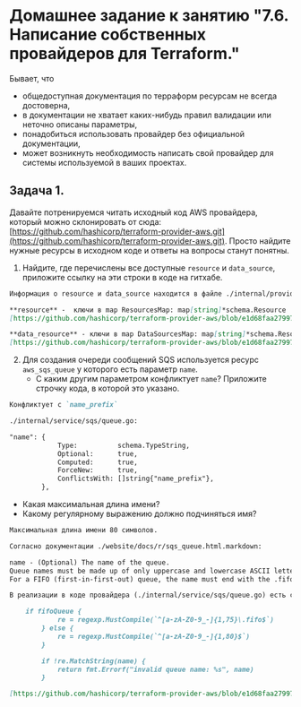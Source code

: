 # Домашнее задание к занятию "7.6. Написание собственных провайдеров для Terraform."

Бывает, что 
* общедоступная документация по терраформ ресурсам не всегда достоверна,
* в документации не хватает каких-нибудь правил валидации или неточно описаны параметры,
* понадобиться использовать провайдер без официальной документации,
* может возникнуть необходимость написать свой провайдер для системы используемой в ваших проектах.   

## Задача 1. 
Давайте потренируемся читать исходный код AWS провайдера, который можно склонировать от сюда: 
[https://github.com/hashicorp/terraform-provider-aws.git](https://github.com/hashicorp/terraform-provider-aws.git).
Просто найдите нужные ресурсы в исходном коде и ответы на вопросы станут понятны.  


1. Найдите, где перечислены все доступные `resource` и `data_source`, приложите ссылку на эти строки в коде на 
гитхабе.   

```markdown
Информация о resource и data_source находится в файле ./internal/provider/provider.go

**resource** -  ключи в map ResourcesMap: map[string]*schema.Resource
[https://github.com/hashicorp/terraform-provider-aws/blob/e1d68faa27997073d80bd71ae99f73a40a6ef20c/internal/provider/provider.go#L931](https://github.com/hashicorp/terraform-provider-aws/blob/e1d68faa27997073d80bd71ae99f73a40a6ef20c/internal/provider/provider.go#L931)

**data_resource** - ключи в map DataSourcesMap: map[string]*schema.Resource
[https://github.com/hashicorp/terraform-provider-aws/blob/e1d68faa27997073d80bd71ae99f73a40a6ef20c/internal/provider/provider.go#L419]([https://github.com/hashicorp/terraform-provider-aws/blob/e1d68faa27997073d80bd71ae99f73a40a6ef20c/internal/provider/provider.go#L419])

```
2. Для создания очереди сообщений SQS используется ресурс `aws_sqs_queue` у которого есть параметр `name`. 
    * С каким другим параметром конфликтует `name`? Приложите строчку кода, в которой это указано.
   

```markdown
Конфликтует с `name_prefix`

./internal/service/sqs/queue.go:

"name": {
			Type:          schema.TypeString,
			Optional:      true,
			Computed:      true,
			ForceNew:      true,
			ConflictsWith: []string{"name_prefix"},
		},

```
 * Какая максимальная длина имени? 
 * Какому регулярному выражению должно подчиняться имя? 


```markdown
Максимальная длина имени 80 символов.

Согласно документации ./website/docs/r/sqs_queue.html.markdown:

name - (Optional) The name of the queue. 
Queue names must be made up of only uppercase and lowercase ASCII letters, numbers, underscores, and hyphens, and must be between 1 and 80 characters long. 
For a FIFO (first-in-first-out) queue, the name must end with the .fifo suffix. 

В реализации в коде провайдера (./internal/service/sqs/queue.go) есть соответствующая проверка:

	if fifoQueue {
			re = regexp.MustCompile(`^[a-zA-Z0-9_-]{1,75}\.fifo$`)
		} else {
			re = regexp.MustCompile(`^[a-zA-Z0-9_-]{1,80}$`)
		}

		if !re.MatchString(name) {
			return fmt.Errorf("invalid queue name: %s", name)
		}

[https://github.com/hashicorp/terraform-provider-aws/blob/e1d68faa27997073d80bd71ae99f73a40a6ef20c/internal/service/sqs/queue.go#L413](https://github.com/hashicorp/terraform-provider-aws/blob/e1d68faa27997073d80bd71ae99f73a40a6ef20c/internal/service/sqs/queue.go#L413)
```